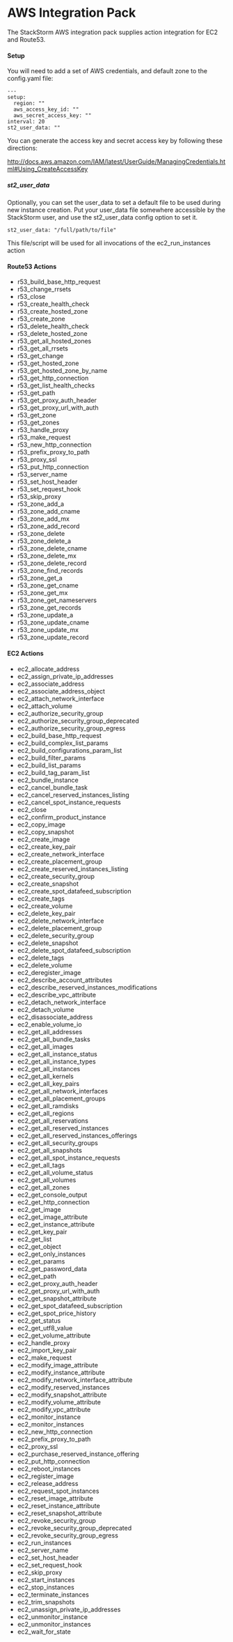 AWS Integration Pack
=====
The StackStorm AWS integration pack supplies action integration for EC2 and Route53.

#### Setup

You will need to add a set of AWS credentials, and default zone to the config.yaml file:

	---
	setup:
	  region: ""
	  aws_access_key_id: ""
	  aws_secret_access_key: ""
	interval: 20
	st2_user_data: ""

You can generate the access key and secret access key by following these directions:

http://docs.aws.amazon.com/IAM/latest/UserGuide/ManagingCredentials.html#Using_CreateAccessKey

##### st2_user_data

Optionally, you can set the user_data to set a default file to be used during new instance creation.  Put your user_data file somewhere accessible by the StackStorm user, and use the st2_user_data config option to set it.

	st2_user_data: "/full/path/to/file"

This file/script will be used for all invocations of the ec2_run_instances action

#### Route53 Actions

* r53\_build\_base\_http\_request
* r53\_change\_rrsets
* r53\_close
* r53\_create\_health\_check
* r53\_create\_hosted\_zone
* r53\_create\_zone
* r53\_delete\_health\_check
* r53\_delete\_hosted\_zone
* r53\_get\_all\_hosted\_zones
* r53\_get\_all\_rrsets
* r53\_get\_change
* r53\_get\_hosted\_zone
* r53\_get\_hosted\_zone\_by\_name
* r53\_get\_http\_connection
* r53\_get\_list\_health\_checks
* r53\_get\_path
* r53\_get\_proxy\_auth\_header
* r53\_get\_proxy\_url\_with\_auth
* r53\_get\_zone
* r53\_get\_zones
* r53\_handle\_proxy
* r53\_make\_request
* r53\_new\_http\_connection
* r53\_prefix\_proxy\_to\_path
* r53\_proxy\_ssl
* r53\_put\_http\_connection
* r53\_server\_name
* r53\_set\_host\_header
* r53\_set\_request\_hook
* r53\_skip\_proxy
* r53\_zone\_add\_a
* r53\_zone\_add\_cname
* r53\_zone\_add\_mx
* r53\_zone\_add\_record
* r53\_zone\_delete
* r53\_zone\_delete\_a
* r53\_zone\_delete\_cname
* r53\_zone\_delete\_mx
* r53\_zone\_delete\_record
* r53\_zone\_find\_records
* r53\_zone\_get\_a
* r53\_zone\_get\_cname
* r53\_zone\_get\_mx
* r53\_zone\_get\_nameservers
* r53\_zone\_get\_records
* r53\_zone\_update\_a
* r53\_zone\_update\_cname
* r53\_zone\_update\_mx
* r53\_zone\_update\_record

#### EC2 Actions

* ec2\_allocate\_address
* ec2\_assign\_private\_ip\_addresses
* ec2\_associate\_address
* ec2\_associate\_address\_object
* ec2\_attach\_network\_interface
* ec2\_attach\_volume
* ec2\_authorize\_security\_group
* ec2\_authorize\_security\_group\_deprecated
* ec2\_authorize\_security\_group\_egress
* ec2\_build\_base\_http\_request
* ec2\_build\_complex\_list\_params
* ec2\_build\_configurations\_param\_list
* ec2\_build\_filter\_params
* ec2\_build\_list\_params
* ec2\_build\_tag\_param\_list
* ec2\_bundle\_instance
* ec2\_cancel\_bundle\_task
* ec2\_cancel\_reserved\_instances\_listing
* ec2\_cancel\_spot\_instance\_requests
* ec2\_close
* ec2\_confirm\_product\_instance
* ec2\_copy\_image
* ec2\_copy\_snapshot
* ec2\_create\_image
* ec2\_create\_key\_pair
* ec2\_create\_network\_interface
* ec2\_create\_placement\_group
* ec2\_create\_reserved\_instances\_listing
* ec2\_create\_security\_group
* ec2\_create\_snapshot
* ec2\_create\_spot\_datafeed\_subscription
* ec2\_create\_tags
* ec2\_create\_volume
* ec2\_delete\_key\_pair
* ec2\_delete\_network\_interface
* ec2\_delete\_placement\_group
* ec2\_delete\_security\_group
* ec2\_delete\_snapshot
* ec2\_delete\_spot\_datafeed\_subscription
* ec2\_delete\_tags
* ec2\_delete\_volume
* ec2\_deregister\_image
* ec2\_describe\_account\_attributes
* ec2\_describe\_reserved\_instances\_modifications
* ec2\_describe\_vpc\_attribute
* ec2\_detach\_network\_interface
* ec2\_detach\_volume
* ec2\_disassociate\_address
* ec2\_enable\_volume\_io
* ec2\_get\_all\_addresses
* ec2\_get\_all\_bundle\_tasks
* ec2\_get\_all\_images
* ec2\_get\_all\_instance\_status
* ec2\_get\_all\_instance\_types
* ec2\_get\_all\_instances
* ec2\_get\_all\_kernels
* ec2\_get\_all\_key\_pairs
* ec2\_get\_all\_network\_interfaces
* ec2\_get\_all\_placement\_groups
* ec2\_get\_all\_ramdisks
* ec2\_get\_all\_regions
* ec2\_get\_all\_reservations
* ec2\_get\_all\_reserved\_instances
* ec2\_get\_all\_reserved\_instances\_offerings
* ec2\_get\_all\_security\_groups
* ec2\_get\_all\_snapshots
* ec2\_get\_all\_spot\_instance\_requests
* ec2\_get\_all\_tags
* ec2\_get\_all\_volume\_status
* ec2\_get\_all\_volumes
* ec2\_get\_all\_zones
* ec2\_get\_console\_output
* ec2\_get\_http\_connection
* ec2\_get\_image
* ec2\_get\_image\_attribute
* ec2\_get\_instance\_attribute
* ec2\_get\_key\_pair
* ec2\_get\_list
* ec2\_get\_object
* ec2\_get\_only\_instances
* ec2\_get\_params
* ec2\_get\_password\_data
* ec2\_get\_path
* ec2\_get\_proxy\_auth\_header
* ec2\_get\_proxy\_url\_with\_auth
* ec2\_get\_snapshot\_attribute
* ec2\_get\_spot\_datafeed\_subscription
* ec2\_get\_spot\_price\_history
* ec2\_get\_status
* ec2\_get\_utf8\_value
* ec2\_get\_volume\_attribute
* ec2\_handle\_proxy
* ec2\_import\_key\_pair
* ec2\_make\_request
* ec2\_modify\_image\_attribute
* ec2\_modify\_instance\_attribute
* ec2\_modify\_network\_interface\_attribute
* ec2\_modify\_reserved\_instances
* ec2\_modify\_snapshot\_attribute
* ec2\_modify\_volume\_attribute
* ec2\_modify\_vpc\_attribute
* ec2\_monitor\_instance
* ec2\_monitor\_instances
* ec2\_new\_http\_connection
* ec2\_prefix\_proxy\_to\_path
* ec2\_proxy\_ssl
* ec2\_purchase\_reserved\_instance\_offering
* ec2\_put\_http\_connection
* ec2\_reboot\_instances
* ec2\_register\_image
* ec2\_release\_address
* ec2\_request\_spot\_instances
* ec2\_reset\_image\_attribute
* ec2\_reset\_instance\_attribute
* ec2\_reset\_snapshot\_attribute
* ec2\_revoke\_security\_group
* ec2\_revoke\_security\_group\_deprecated
* ec2\_revoke\_security\_group\_egress
* ec2\_run\_instances
* ec2\_server\_name
* ec2\_set\_host\_header
* ec2\_set\_request\_hook
* ec2\_skip\_proxy
* ec2\_start\_instances
* ec2\_stop\_instances
* ec2\_terminate\_instances
* ec2\_trim\_snapshots
* ec2\_unassign\_private\_ip\_addresses
* ec2\_unmonitor\_instance
* ec2\_unmonitor\_instances
* ec2\_wait\_for\_state
